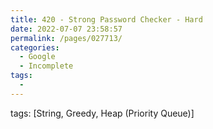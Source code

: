 ```yaml
---
title: 420 - Strong Password Checker - Hard
date: 2022-07-07 23:58:57
permalink: /pages/027713/
categories:
  - Google
  - Incomplete
tags:
  - 
---
```

tags: [String, Greedy, Heap (Priority Queue)]